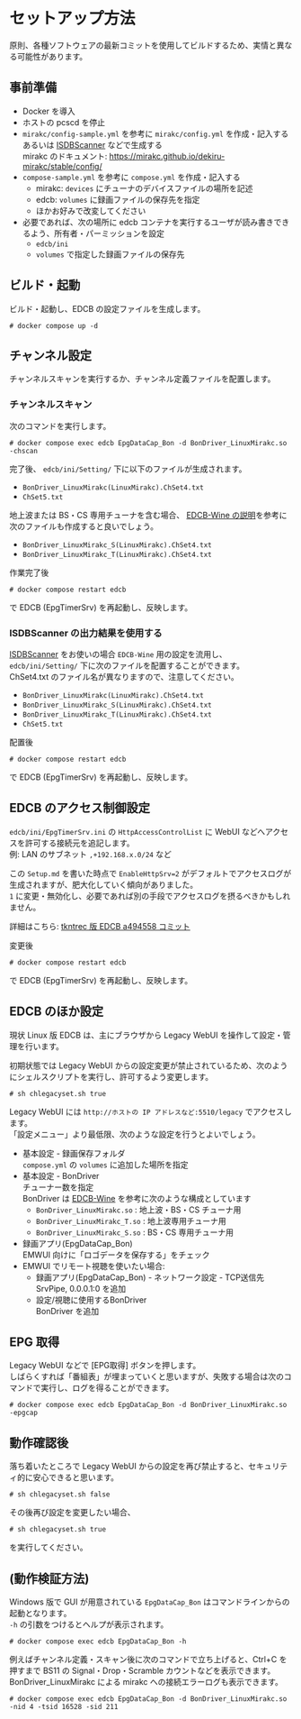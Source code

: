 
# セットアップ方法

原則、各種ソフトウェアの最新コミットを使用してビルドするため、実情と異なる可能性があります。

## 事前準備

* Docker を導入
* ホストの pcscd を停止
* `mirakc/config-sample.yml` を参考に `mirakc/config.yml` を作成・記入する  
  あるいは [ISDBScanner](https://github.com/tsukumijima/ISDBScanner) などで生成する  
  mirakc のドキュメント: https://mirakc.github.io/dekiru-mirakc/stable/config/
* `compose-sample.yml` を参考に `compose.yml` を作成・記入する  
  * mirakc: `devices` にチューナのデバイスファイルの場所を記述
  * edcb: `volumes` に録画ファイルの保存先を指定
  * ほかお好みで改変してください
* 必要であれば、次の場所に edcb コンテナを実行するユーザが読み書きできるよう、所有者・パーミッションを設定
  * `edcb/ini`
  * `volumes` で指定した録画ファイルの保存先

## ビルド・起動

ビルド・起動し、EDCB の設定ファイルを生成します。

```
# docker compose up -d
```

## チャンネル設定

チャンネルスキャンを実行するか、チャンネル定義ファイルを配置します。

### チャンネルスキャン

次のコマンドを実行します。

```
# docker compose exec edcb EpgDataCap_Bon -d BonDriver_LinuxMirakc.so -chscan
```

完了後、 `edcb/ini/Setting/` 下に以下のファイルが生成されます。

* `BonDriver_LinuxMirakc(LinuxMirakc).ChSet4.txt`
* `ChSet5.txt`


地上波または BS・CS 専用チューナを含む場合、 [EDCB-Wine の説明](https://github.com/tsukumijima/EDCB-Wine?tab=readme-ov-file#4-edcb-%E3%81%AE%E8%A8%AD%E5%AE%9A)を参考に次のファイルも作成すると良いでしょう。

* `BonDriver_LinuxMirakc_S(LinuxMirakc).ChSet4.txt`
* `BonDriver_LinuxMirakc_T(LinuxMirakc).ChSet4.txt`

作業完了後

```
# docker compose restart edcb
```

で EDCB (EpgTimerSrv) を再起動し、反映します。

### ISDBScanner の出力結果を使用する

[ISDBScanner](https://github.com/tsukumijima/ISDBScanner) をお使いの場合 `EDCB-Wine` 用の設定を流用し、 `edcb/ini/Setting/` 下に次のファイルを配置することができます。  
ChSet4.txt のファイル名が異なりますので、注意してください。

* `BonDriver_LinuxMirakc(LinuxMirakc).ChSet4.txt`
* `BonDriver_LinuxMirakc_S(LinuxMirakc).ChSet4.txt`
* `BonDriver_LinuxMirakc_T(LinuxMirakc).ChSet4.txt`
* `ChSet5.txt`

配置後

```
# docker compose restart edcb
```

で EDCB (EpgTimerSrv) を再起動し、反映します。


## EDCB のアクセス制御設定

`edcb/ini/EpgTimerSrv.ini` の `HttpAccessControlList` に WebUI などへアクセスを許可する接続元を追記します。  
例: LAN のサブネット `,+192.168.x.0/24` など

この `Setup.md` を書いた時点で `EnableHttpSrv=2` がデフォルトでアクセスログが生成されますが、肥大化していく傾向がありました。  
`1` に変更・無効化し、必要であれば別の手段でアクセスログを摂るべきかもしれません。

詳細はこちら: [tkntrec 版 EDCB a494558 コミット](https://github.com/tkntrec/EDCB/blob/a49455807fe98c9396b443d9e56d017fede3562f/Document/Readme_Mod.txt#civetweb%E3%81%AE%E7%B5%84%E3%81%BF%E8%BE%BC%E3%81%BF%E3%81%AB%E3%81%A4%E3%81%84%E3%81%A6)

変更後

```
# docker compose restart edcb
```

で EDCB (EpgTimerSrv) を再起動し、反映します。

## EDCB のほか設定

現状 Linux 版 EDCB は、主にブラウザから Legacy WebUI を操作して設定・管理を行います。  

初期状態では Legacy WebUI からの設定変更が禁止されているため、次のようにシェルスクリプトを実行し、許可するよう変更します。

```
# sh chlegacyset.sh true
```

Legacy WebUI には `http://ホストの IP アドレスなど:5510/legacy` でアクセスします。  
「設定メニュー」より最低限、次のような設定を行うとよいでしょう。

* 基本設定 - 録画保存フォルダ  
  `compose.yml` の `volumes` に追加した場所を指定
* 基本設定 - BonDriver  
  チューナー数を指定  
  BonDriver は [EDCB-Wine](https://github.com/tsukumijima/EDCB-Wine?tab=readme-ov-file#1-%E5%8B%95%E4%BD%9C%E7%A2%BA%E8%AA%8D%E7%92%B0%E5%A2%83) を参考に次のような構成としています
  * `BonDriver_LinuxMirakc.so` : 地上波・BS・CS チューナ用
  * `BonDriver_LinuxMirakc_T.so` : 地上波専用チューナ用
  * `BonDriver_LinuxMirakc_S.so` : BS・CS 専用チューナ用
* 録画アプリ(EpgDataCap_Bon)  
  EMWUI 向けに「ロゴデータを保存する」をチェック
* EMWUI でリモート視聴を使いたい場合:
  * 録画アプリ(EpgDataCap_Bon) - ネットワーク設定 - TCP送信先  
    SrvPipe, 0.0.0.1:0 を追加
  * 設定/視聴に使用するBonDriver  
    BonDriver を追加

## EPG 取得

Legacy WebUI などで [EPG取得] ボタンを押します。  
しばらくすれば「番組表」が埋まっていくと思いますが、失敗する場合は次のコマンドで実行し、ログを得ることができます。

```
# docker compose exec edcb EpgDataCap_Bon -d BonDriver_LinuxMirakc.so -epgcap
```

## 動作確認後

落ち着いたところで Legacy WebUI からの設定を再び禁止すると、セキュリティ的に安心できると思います。

```
# sh chlegacyset.sh false
```

その後再び設定を変更したい場合、

```
# sh chlegacyset.sh true
```

を実行してください。

## (動作検証方法)

Windows 版で GUI が用意されている `EpgDataCap_Bon` はコマンドラインからの起動となります。  
`-h` の引数をつけるとヘルプが表示されます。

```
# docker compose exec edcb EpgDataCap_Bon -h
```

例えばチャンネル定義・スキャン後に次のコマンドで立ち上げると、Ctrl+C を押すまで BS11 の Signal・Drop・Scramble カウントなどを表示できます。  
BonDriver_LinuxMirakc による mirakc への接続エラーログも表示できます。

```
# docker compose exec edcb EpgDataCap_Bon -d BonDriver_LinuxMirakc.so -nid 4 -tsid 16528 -sid 211
```
